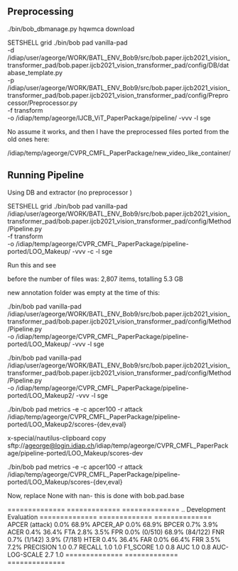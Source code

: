 Preprocessing
--------------

./bin/bob_dbmanage.py hqwmca download


SETSHELL grid
./bin/bob pad vanilla-pad \
-d /idiap/user/ageorge/WORK/BATL_ENV_Bob9/src/bob.paper.ijcb2021_vision_transformer_pad/bob.paper.ijcb2021_vision_transformer_pad/config/DB/database_template.py \
-p /idiap/user/ageorge/WORK/BATL_ENV_Bob9/src/bob.paper.ijcb2021_vision_transformer_pad/bob.paper.ijcb2021_vision_transformer_pad/config/Preprocessor/Preprocessor.py \
-f transform \
-o /idiap/temp/ageorge/IJCB_ViT_PaperPackage/pipeline/ -vvv -l sge



No assume it works, and then I have the preprocessed files ported from the old ones here:



/idiap/temp/ageorge/CVPR_CMFL_PaperPackage/new_video_like_container/




Running Pipeline
------------------
Using DB and extractor (no preprocessor )



SETSHELL grid
./bin/bob pad vanilla-pad \
/idiap/user/ageorge/WORK/BATL_ENV_Bob9/src/bob.paper.ijcb2021_vision_transformer_pad/bob.paper.ijcb2021_vision_transformer_pad/config/Method/Pipeline.py \
-f transform \
-o /idiap/temp/ageorge/CVPR_CMFL_PaperPackage/pipeline-ported/LOO_Makeup/ -vvv -c -l sge





Run this and see

before the number of files was: 2,807 items, totalling 5.3 GB

new annotation folder was empty at the time of this:


./bin/bob pad vanilla-pad \
/idiap/user/ageorge/WORK/BATL_ENV_Bob9/src/bob.paper.ijcb2021_vision_transformer_pad/bob.paper.ijcb2021_vision_transformer_pad/config/Method/Pipeline.py \
-o /idiap/temp/ageorge/CVPR_CMFL_PaperPackage/pipeline-ported/LOO_Makeup/ -vvv -l sge





./bin/bob pad vanilla-pad \
/idiap/user/ageorge/WORK/BATL_ENV_Bob9/src/bob.paper.ijcb2021_vision_transformer_pad/bob.paper.ijcb2021_vision_transformer_pad/config/Method/Pipeline.py \
-o /idiap/temp/ageorge/CVPR_CMFL_PaperPackage/pipeline-ported/LOO_Makeup2/ -vvv -l sge


./bin/bob pad metrics -e -c apcer100 -r attack /idiap/temp/ageorge/CVPR_CMFL_PaperPackage/pipeline-ported/LOO_Makeup2/scores-{dev,eval}



x-special/nautilus-clipboard
copy
sftp://ageorge@login.idiap.ch/idiap/temp/ageorge/CVPR_CMFL_PaperPackage/pipeline-ported/LOO_Makeup/scores-dev



./bin/bob pad metrics -e -c apcer100 -r attack /idiap/temp/ageorge/CVPR_CMFL_PaperPackage/pipeline-ported/LOO_Makeup/scores-{dev,eval}


Now, replace None with nan- this is done with bob.pad.base

==============  =============  ==============
..              Development    Evaluation
==============  =============  ==============
APCER (attack)  0.0%           68.9%
APCER_AP        0.0%           68.9%
BPCER           0.7%           3.9%
ACER            0.4%           36.4%
FTA             2.8%           3.5%
FPR             0.0% (0/510)   68.9% (84/122)
FNR             0.7% (1/142)   3.9% (7/181)
HTER            0.4%           36.4%
FAR             0.0%           66.4%
FRR             3.5%           7.2%
PRECISION       1.0            0.7
RECALL          1.0            1.0
F1_SCORE        1.0            0.8
AUC             1.0            0.8
AUC-LOG-SCALE   2.7            1.0
==============  =============  ==============
